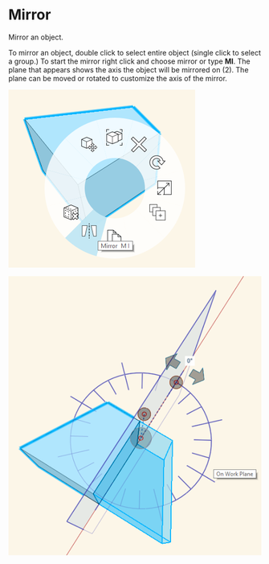 # Mirror

Mirror an object.

To mirror an object, double click to select entire object \(single click to select a group.\)  To start the mirror right click and choose mirror or type **MI**. The plane that appears shows the axis the object will be mirrored on \(2\). The plane can be moved or rotated to customize the axis of the mirror.

![](/tool-library/images/mirror_1.png)

![](/tool-library/images/mirror_2.png)

